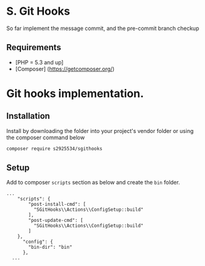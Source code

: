 # S. Git Hooks
So far implement the message commit, and the pre-commit branch checkup

## Requirements
* [PHP = 5.3 and up]
* [Composer] (https://getcomposer.org/)

# Git hooks implementation.
## Installation
 Install by downloading the folder into your project's vendor folder or using the composer command below
```bash
composer require s2925534/sgithooks
```
## Setup

Add to composer `scripts` section as below and create the `bin` folder.
```composer log
...
    "scripts": {
        "post-install-cmd": [
          "SGitHooks\\Actions\\ConfigSetup::build"
        ],
        "post-update-cmd": [
          "SGitHooks\\Actions\\ConfigSetup::build"
        ]
    },
      "config": {
        "bin-dir": "bin"
      },
  ...
```